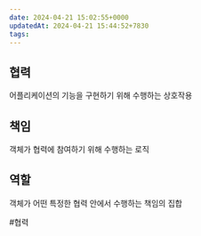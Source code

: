 ```yaml
---
date: 2024-04-21 15:02:55+0000
updatedAt: 2024-04-21 15:44:52+7830
tags: 
---
```

## 협력
어플리케이션의 기능을 구현하기 위해 수행하는 상호작용

## 책임
객체가 협력에 참여하기 위해 수행하는 로직

## 역할
객체가 어떤 특정한 협력 안에서 수행하는 책임의 집합


#협력 